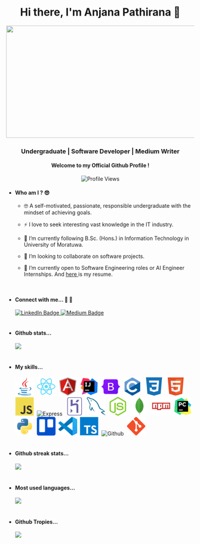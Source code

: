 <div>
<h1 align="center">Hi there, I'm Anjana Pathirana 👋</h1>
  <div align="center">
  <img src="https://media.giphy.com/media/dWesBcTLavkZuG35MI/giphy.gif" width="600" height="300"/>
</div>
  <h3 align="center">Undergraduate | Software Developer | Medium Writer</h3>
  <h4 align="center">Welcome to my Official Github Profile !</h4>
<!--   <p align="center">Feel free to clone projects. <br> </p> -->
</div>
<div align="center">
  <img src="https://komarev.com/ghpvc/?username=AnjanaPathirana99&style=flat-square&color=blue" alt="Profile Views"/>
</div>
<ul>
  <li><h4>Who am I ? &#128526</h4></li>

- <p>&#129299 A self-motivated, passionate, responsible undergraduate with the mindset of achieving goals.</p> 

- <p>⚡ I love to seek interesting vast knowledge in the IT industry. </p> 

- 🌱 I’m currently following B.Sc. (Hons.) in Information Technology in University of Moratuwa.

- <p>&#129321 I’m looking to collaborate on software projects.</p>
<!-- - 🤔 I’m looking for help with ... -->
<!-- - 💬 Ask me about Java. -->
- <p>&#129309 I’m currently open to Software Engineering roles or AI Engineer Internships. And <a href = "https://drive.google.com/file/d/1MhA1BB4I3jbXAGFCEHjKqrHhzDEFLclR/view?usp=sharing">here </a>is my resume.</P>
<!-- - 📫 How to reach me: [anjanamadhushan44@gmail.com](anjanamadhushan44@gmail.com) -->
<!-- - 😄 Nicknames: Anjana/ Buddy -->
<!-- - ⚡ Fun fact:  -->
<br>
<li><h4>Connect with me... &#129308 &#129307</h4></li>
<div id="badges">
  <a href="https://www.linkedin.com/in/anjana-pathirana">
    <img src="https://img.shields.io/badge/LinkedIn-blue?style=for-the-badge&logo=linkedin&logoColor=white" alt="LinkedIn Badge"/>
  </a>
   <a href="https://medium.com/@anjanapathirana99">
    <img src="https://loving-mother-earth.com/uploads/1/2/8/4/128449234/editor/medium-logo.png" width="100" height="28" alt="Medium Badge"/>
  </a>
</div>
<br>
<div>
<li><h4>Github stats...</h4></li>
  <img src="https://github-readme-stats.vercel.app/api?username=AnjanaPathirana99&theme=highcontrast&show_icons=true&count_private=true">
</div>
<br>
<li><h4>My skills...</h4></li>
<div>
  <img src="https://github.com/devicons/devicon/blob/master/icons/java/java-original.svg" title="Java" alt="Java" width="50" height="50"/>&nbsp;
  <img src="https://github.com/devicons/devicon/blob/master/icons/react/react-original.svg" title="React" alt="React" width="50" height="50"/>&nbsp;
  <img src="https://github.com/devicons/devicon/blob/master/icons/angularjs/angularjs-original.svg" title="Angular" alt="Angular" width="50" height="50"/>&nbsp;
  <img src="https://github.com/devicons/devicon/blob/master/icons/intellij/intellij-original.svg" title="IntellJ" alt="IntellJ" width="50" height="50"/>&nbsp;
  <img src="https://github.com/devicons/devicon/blob/master/icons/bootstrap/bootstrap-original.svg" title="Bootstrap" alt="Bootstrap" width="50" height="50"/>&nbsp;
  <img src="https://github.com/devicons/devicon/blob/master/icons/c/c-original.svg" title="C" alt="C " width="50" height="50"/>&nbsp;
  <img src="https://github.com/devicons/devicon/blob/master/icons/css3/css3-plain.svg"  title="CSS3" alt="CSS" width="50" height="50"/>&nbsp;
  <img src="https://github.com/devicons/devicon/blob/master/icons/html5/html5-original.svg" title="HTML5" alt="HTML" width="50" height="50"/>&nbsp;
  <img src="https://github.com/devicons/devicon/blob/master/icons/javascript/javascript-original.svg" title="JavaScript" alt="JavaScript" width="50" height="50"/>&nbsp;
  <img src="https://expressjs.com/images/express-facebook-share.png" title="Express" alt="Express" width="50" height="50"/>&nbsp;
  <img src="https://github.com/devicons/devicon/blob/master/icons/heroku/heroku-original.svg" title="Heroku"  alt="Heroku" width="50" height="50"/>&nbsp;
  <img src="https://github.com/devicons/devicon/blob/master/icons/mysql/mysql-original.svg" title="MySQL"  alt="MySQL" width="50" height="50"/>&nbsp;
  <img src="https://github.com/devicons/devicon/blob/master/icons/nodejs/nodejs-original.svg" title="NodeJS" alt="NodeJS" width="50" height="50"/>&nbsp;
  <img src="https://github.com/devicons/devicon/blob/master/icons/mongodb/mongodb-original.svg" title="Mongodb" alt="Mongodb" width="50" height="50"/>&nbsp;
  <img src="https://github.com/devicons/devicon/blob/master/icons/npm/npm-original-wordmark.svg" title="npm"  alt="NPM" width="50" height="50"/>&nbsp;
  <img src="https://github.com/devicons/devicon/blob/master/icons/pycharm/pycharm-original.svg" title="Pycharm"  alt="Pycharm" width="50" height="50"/>&nbsp;
  <img src="https://github.com/devicons/devicon/blob/master/icons/python/python-original.svg" title="Python"  alt="Python" width="50" height="50"/>&nbsp;
  <img src="https://github.com/devicons/devicon/blob/master/icons/trello/trello-plain.svg" title="Trello"  alt="Trello" width="50" height="50"/>&nbsp;
  <img src="https://github.com/devicons/devicon/blob/master/icons/vscode/vscode-original.svg" title="VScode"  alt="VScode" width="50" height="50"/>&nbsp;
  <img src="https://github.com/devicons/devicon/blob/master/icons/typescript/typescript-original.svg" title="Typescript"  alt="Typescript" width="50" height="50"/>&nbsp;
  <img src="https://github.githubassets.com/images/modules/logos_page/GitHub-Mark.png" title="Github" alt="Github" width="50" height="50"/>&nbsp;
  <img src="https://github.com/devicons/devicon/blob/master/icons/git/git-original.svg" title="Git" alt="Git" width="50" height="50"/>
</div>
<br>
<li><h4>Github streak stats...</h4></li>
<img src="http://github-readme-streak-stats.herokuapp.com?user=AnjanaPathirana99&theme=dark">
<br><br>
<li><h4>Most used languages...</h4></li>
<img src="https://github-readme-stats.vercel.app/api/top-langs/?username=AnjanaPathirana99&layout=compact&theme=vision-friendly-dark">
<br><br>
<li><h4>Github Tropies...</h4></li>
<img src="https://github-profile-trophy.vercel.app/?username=AnjanaPathirana99&theme=onedark">
